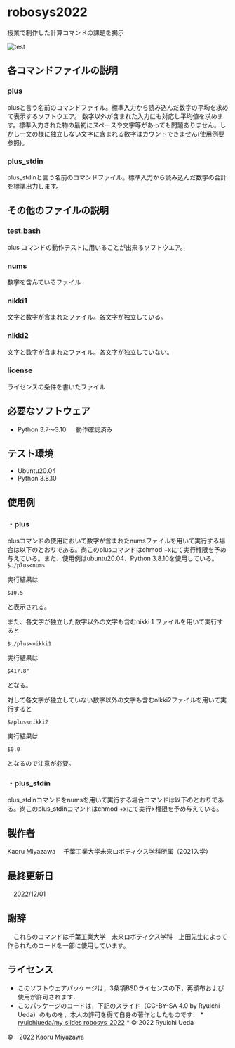 # robosys2022
授業で制作した計算コマンドの課題を掲示

![test](https://github.com/demio-328ka/robosys2022/actions/workflows/test.yml/badge.svg)

## 各コマンドファイルの説明

### plus 
plusと言う名前のコマンドファイル。標準入力から読み込んだ数字の平均を求めて表示するソフトウエア。
数字以外が含まれた入力にも対応し平均値を求めます。標準入力された物の最初にスペースや文字等があっても問題ありません。しかし一文の様に独立しない文字に含まれる数字はカウントできません(使用例要参照)。
### plus_stdin
plus_stdinと言う名前のコマンドファイル。標準入力から読み込んだ数字の合計を標準出力します。
## その他のファイルの説明
### test.bash
plus コマンドの動作テストに用いることが出来るソフトウエア。
### nums
数字を含んでいるファイル
### nikki1
文字と数字が含まれたファイル。各文字が独立している。
### nikki2
文字と数字が含まれたファイル。各文字が独立していない。
### license
ライセンスの条件を書いたファイル
## 必要なソフトウェア
* Python 3.7〜3.10
　
 動作確認済み

## テスト環境
* Ubuntu20.04
* Python 3.8.10
## 使用例

### ・plus
plusコマンドの使用において数字が含まれたnumsファイルを用いて実行する場合は以下のとおりである。尚このplusコマンドはchmod +xにて実行権限を予め与えている。また、使用例はubuntu20.04、Python 3.8.10を使用している。
 `$./plus<nums` 

実行結果は
 
`$10.5`

と表示される。

また、各文字が独立した数字以外の文字も含むnikki１ファイルを用いて実行すると

`$./plus<nikki1`

実行結果は

`$417.8"`

 となる。

対して各文字が独立していない数字以外の文字も含むnikki2ファイルを用いて実行すると

`$/plus<nikki2`

実行結果は 

`$0.0`

となるので注意が必要。

### ・plus_stdin

plus_stdinコマンドをnumsを用いて実行する場合コマンドは以下のとおりである。尚このplus_stdinコマンドはchmod +xにて実行>権限を予め与えている。

## 製作者
 Kaoru Miyazawa 　千葉工業大学未来ロボティクス学科所属（2021入学）
## 最終更新日
　2022/12/01
## 謝辞
　これらのコマンドは千葉工業大学　未来ロボティクス学科　上田先生によって作られたのコードを一部に使用しています。

## ライセンス
* このソフトウェアパッケージは，3条項BSDライセンスの下，再頒布および使用が許可されます．
* このパッケージのコードは，下記のスライド（CC-BY-SA 4.0 by Ryuichi Ueda）のものを，本人の許可を得て自身の著作としたものです．
      * [ryuichiueda/my_slides robosys_2022](https://github.com/ryuichiueda/my_slides/tree/master/robosys_2022)
      * © 2022 Ryuichi Ueda




©　2022 Kaoru Miyazawa 




